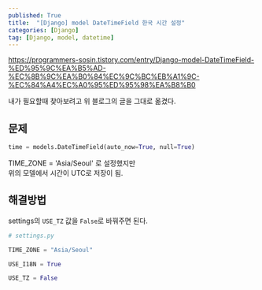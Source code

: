 ```yaml
---
published: True
title:  "[Django] model DateTimeField 한국 시간 설정"
categories: [Django]
tag: [Django, model, datetime]
---
```


<https://programmers-sosin.tistory.com/entry/Django-model-DateTimeField-%ED%95%9C%EA%B5%AD-%EC%8B%9C%EA%B0%84%EC%9C%BC%EB%A1%9C-%EC%84%A4%EC%A0%95%ED%95%98%EA%B8%B0>

내가 필요할때 찾아보려고 위 블로그의 글을 그대로 옮겼다.  

## 문제

```py
time = models.DateTimeField(auto_now=True, null=True)
```

TIME_ZONE = 'Asia/Seoul' 로 설정했지만  
위의 모델에서 시간이 UTC로 저장이 됨.  

## 해결방법

settings의 ```USE_TZ``` 값을 ```False```로 바꿔주면 된다.

```py
# settings.py

TIME_ZONE = "Asia/Seoul"

USE_I18N = True

USE_TZ = False
```

